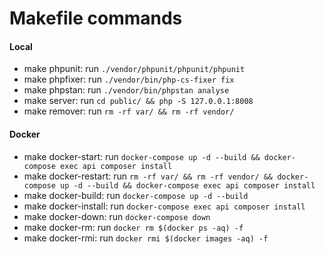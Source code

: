 # Makefile commands

#### Local
- make phpunit: run `./vendor/phpunit/phpunit/phpunit`
- make phpfixer: run `./vendor/bin/php-cs-fixer fix`
- make phpstan: run `./vendor/bin/phpstan analyse`
- make server: run `cd public/ && php -S 127.0.0.1:8008`
- make remover: run `rm -rf var/ && rm -rf vendor/`

#### Docker
- make docker-start: run `docker-compose up -d --build && docker-compose exec api composer install`
- make docker-restart: run `rm -rf var/ && rm -rf vendor/ && docker-compose up -d --build && docker-compose exec api composer install`
- make docker-build: run `docker-compose up -d --build`
- make docker-install: run `docker-compose exec api composer install`
- make docker-down: run `docker-compose down`
- make docker-rm: run `docker rm $(docker ps -aq) -f`
- make docker-rmi: run `docker rmi $(docker images -aq) -f`
